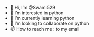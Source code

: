 - 👋 Hi, I’m @Swami529
- 👀 I’m interested in python
- 🌱 I’m currently learning python
- 💞️ I’m looking to collaborate on python
- 📫 How to reach me : to my email

<!---
Swami529/Swami529 is a ✨ special ✨ repository because its `README.md` (this file) appears on your GitHub profile.
You can click the Preview link to take a look at your changes.
--->
